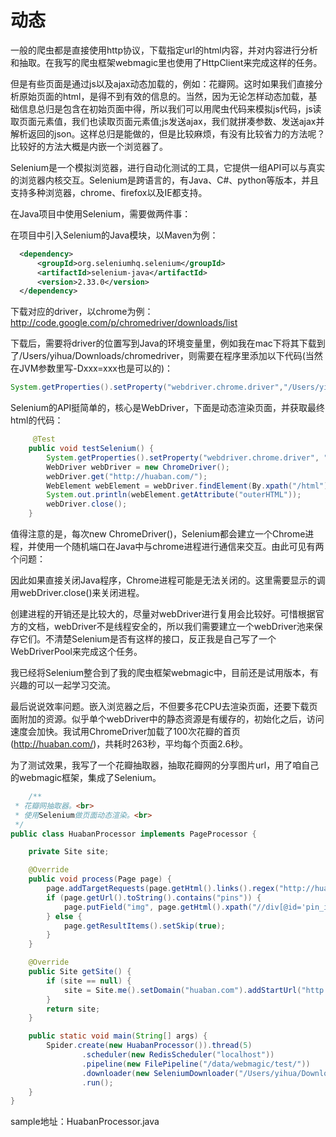 # 动态

一般的爬虫都是直接使用http协议，下载指定url的html内容，并对内容进行分析和抽取。在我写的爬虫框架webmagic里也使用了HttpClient来完成这样的任务。

但是有些页面是通过js以及ajax动态加载的，例如：花瓣网。这时如果我们直接分析原始页面的html，是得不到有效的信息的。当然，因为无论怎样动态加载，基础信息总归是包含在初始页面中得，所以我们可以用爬虫代码来模拟js代码，js读取页面元素值，我们也读取页面元素值;js发送ajax，我们就拼凑参数、发送ajax并解析返回的json。这样总归是能做的，但是比较麻烦，有没有比较省力的方法呢？比较好的方法大概是内嵌一个浏览器了。

Selenium是一个模拟浏览器，进行自动化测试的工具，它提供一组API可以与真实的浏览器内核交互。Selenium是跨语言的，有Java、C#、python等版本，并且支持多种浏览器，chrome、firefox以及IE都支持。

在Java项目中使用Selenium，需要做两件事：

在项目中引入Selenium的Java模块，以Maven为例：
```xml
  <dependency>
      <groupId>org.seleniumhq.selenium</groupId>
      <artifactId>selenium-java</artifactId>
      <version>2.33.0</version>
  </dependency>
  ```
下载对应的driver，以chrome为例：http://code.google.com/p/chromedriver/downloads/list

下载后，需要将driver的位置写到Java的环境变量里，例如我在mac下将其下载到了/Users/yihua/Downloads/chromedriver，则需要在程序里添加以下代码(当然在JVM参数里写-Dxxx=xxx也是可以的)：

```java
System.getProperties().setProperty("webdriver.chrome.driver","/Users/yihua/Downloads/chromedriver");
```
Selenium的API挺简单的，核心是WebDriver，下面是动态渲染页面，并获取最终html的代码：

```java
	 @Test
    public void testSelenium() {
        System.getProperties().setProperty("webdriver.chrome.driver", "/Users/yihua/Downloads/chromedriver");
        WebDriver webDriver = new ChromeDriver();
        webDriver.get("http://huaban.com/");
        WebElement webElement = webDriver.findElement(By.xpath("/html"));
        System.out.println(webElement.getAttribute("outerHTML"));
        webDriver.close();
    }
```
值得注意的是，每次new ChromeDriver()，Selenium都会建立一个Chrome进程，并使用一个随机端口在Java中与chrome进程进行通信来交互。由此可见有两个问题：

因此如果直接关闭Java程序，Chrome进程可能是无法关闭的。这里需要显示的调用webDriver.close()来关闭进程。

创建进程的开销还是比较大的，尽量对webDriver进行复用会比较好。可惜根据官方的文档，webDriver不是线程安全的，所以我们需要建立一个webDriver池来保存它们。不清楚Selenium是否有这样的接口，反正我是自己写了一个WebDriverPool来完成这个任务。

我已经将Selenium整合到了我的爬虫框架webmagic中，目前还是试用版本，有兴趣的可以一起学习交流。

最后说说效率问题。嵌入浏览器之后，不但要多花CPU去渲染页面，还要下载页面附加的资源。似乎单个webDriver中的静态资源是有缓存的，初始化之后，访问速度会加快。我试用ChromeDriver加载了100次花瓣的首页(http://huaban.com/)，共耗时263秒，平均每个页面2.6秒。

为了测试效果，我写了一个花瓣抽取器，抽取花瓣网的分享图片url，用了咱自己的webmagic框架，集成了Selenium。

```java
    /**
 * 花瓣网抽取器。<br>
 * 使用Selenium做页面动态渲染。<br>
 */
public class HuabanProcessor implements PageProcessor {

    private Site site;

    @Override
    public void process(Page page) {
        page.addTargetRequests(page.getHtml().links().regex("http://huaban\\.com/.*").all());
        if (page.getUrl().toString().contains("pins")) {
            page.putField("img", page.getHtml().xpath("//div[@id='pin_img']/img/@src").toString());
        } else {
            page.getResultItems().setSkip(true);
        }
    }

    @Override
    public Site getSite() {
        if (site == null) {
            site = Site.me().setDomain("huaban.com").addStartUrl("http://huaban.com/").setSleepTime(1000);
        }
        return site;
    }

    public static void main(String[] args) {
        Spider.create(new HuabanProcessor()).thread(5)
                .scheduler(new RedisScheduler("localhost"))
                .pipeline(new FilePipeline("/data/webmagic/test/"))
                .downloader(new SeleniumDownloader("/Users/yihua/Downloads/chromedriver"))
                .run();
    }
}
```
sample地址：HuabanProcessor.java


